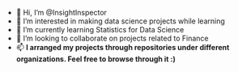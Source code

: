 - 👋 Hi, I’m @InsightInspector
- 👀 I’m interested in making data science projects while learning
- 🌱 I’m currently learning Statistics for Data Science
- 💞️ I’m looking to collaborate on projects related to Finance
- 📫 **I arranged my projects through repositories under different organizations. Feel free to browse through it :)**

<!---
InsightInspector/InsightInspector is a ✨ special ✨ repository because its `README.md` (this file) appears on your GitHub profile.
You can click the Preview link to take a look at your changes.
--->
